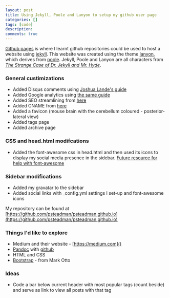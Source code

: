 ```yaml
---
layout: post
title: Using Jekyll, Poole and Lanyon to setup my github user page
categories: []
tags: [code]
description:
comments: true
---
```


[Github pages](https://pages.github.com/) is where I learnt github repositories could be used to host a website using [jekyll](http://jekyllrb.com/). This website was created using the theme [lanyon](https://github.com/poole/lanyon), which derives from [poole](https://github.com/poole/poole). Jekyll, Poole and Lanyon are all characters from [_The Strange Case of Dr. Jekyll and Mr. Hyde_](http://en.wikipedia.org/wiki/Strange_Case_of_Dr_Jekyll_and_Mr_Hyde).

### General custimizations
* Added Disqus comments using [Joshua Lande's guide](http://joshualande.com/jekyll-github-pages-poole/)
* Added Google analytics using [the same guide](http://joshualande.com/jekyll-github-pages-poole/) 
* Added SEO streamlining from [here](http://jethrokuan.github.io/2013/12/20/SEO-with-Jekyll.html)
* Added CNAME from [here](https://help.github.com/articles/tips-for-configuring-a-cname-record-with-your-dns-provider)
* Added a favicon (mouse brain with the cerebellum coloured - posterior-lateral view)
* Added tags page
* Added archive page

### CSS and head.html modifcations
* Added the font-awesome css in head.html and then used its icons to display my social media presence in the sidebar. 
[Future resource for help with font-awesome](http://fortawesome.github.io/Font-Awesome/examples/)

### Sidebar modifications
* Added my gravatar to the sidebar
* Added social links with _config.yml settings I set-up and font-awesome icons

My repository can be found at [https://github.com/psteadman/psteadman.github.io](https://github.com/psteadman/psteadman.github.io)

### Things I'd like to explore
* Medium and their website - [https://medium.com]()
* [Pandoc](http://johnmacfarlane.net/pandoc/) with [github](https://github.com/jgm/pandoc)
* HTML and CSS
* [Bootstrap](http://getbootstrap.com/) - from Mark Otto

### Ideas
* Code a bar below current header with most popular tags (count beside) and serve as link to view all posts with that tag
